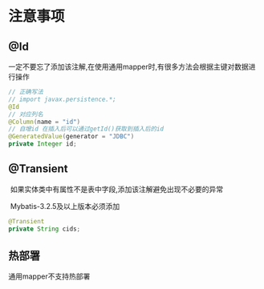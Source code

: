 # 注意事项

## @Id

​	一定不要忘了添加该注解,在使用通用mapper时,有很多方法会根据主键对数据进行操作

```java
// 正确写法
// import javax.persistence.*;
@Id
// 对应列名
@Column(name = "id")
// 自增id 在插入后可以通过getId()获取到插入后的id
@GeneratedValue(generator = "JDBC")
private Integer id;
```



## @Transient	

​	如果实体类中有属性不是表中字段,添加该注解避免出现不必要的异常

​	Mybatis-3.2.5及以上版本必须添加

```java
@Transient
private String cids;
```



## 热部署

通用mapper不支持热部署

